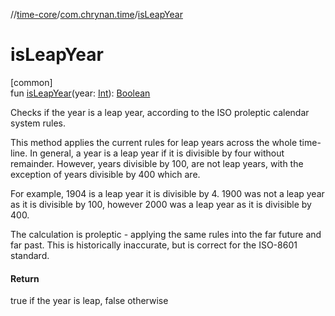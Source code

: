 //[time-core](../../index.md)/[com.chrynan.time](index.md)/[isLeapYear](is-leap-year.md)

# isLeapYear

[common]\
fun [isLeapYear](is-leap-year.md)(year: [Int](https://kotlinlang.org/api/latest/jvm/stdlib/kotlin/-int/index.html)): [Boolean](https://kotlinlang.org/api/latest/jvm/stdlib/kotlin/-boolean/index.html)

Checks if the year is a leap year, according to the ISO proleptic calendar system rules.

<p>
This method applies the current rules for leap years across the whole time-line.
In general, a year is a leap year if it is divisible by four without
remainder. However, years divisible by 100, are not leap years, with
the exception of years divisible by 400 which are.
<p>
For example, 1904 is a leap year it is divisible by 4.
1900 was not a leap year as it is divisible by 100, however 2000 was a
leap year as it is divisible by 400.
<p>
The calculation is proleptic - applying the same rules into the far future and far past.
This is historically inaccurate, but is correct for the ISO-8601 standard.

#### Return

true if the year is leap, false otherwise
